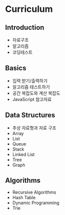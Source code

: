 # Curriculum

## Introduction

- 자료구조
- 알고리즘
- 코딩테스트

## Basics

- 입력 받기/출력하기
- 알고리즘 테스트하기
- 공간 복잡도와 계산 복잡도
- JavaScript 참고자료

## Data Structures

- 추상 자료형과 자료 구조
- Array
- List
- Queue
- Stack
- Linked List
- Tree
- Graph

## Algorithms

- Recursive Algorithms
- Hash Table
- Dynamic Programming
- Trie
